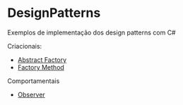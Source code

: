 # DesignPatterns
Exemplos de implementação dos design patterns com C#

Criacionais:
- [Abstract Factory](https://github.com/acslook/DesignPatterns/tree/main/AbstractFactory)
- [Factory Method](https://github.com/acslook/DesignPatterns/tree/main/FactoryMethod)

Comportamentais
- [Observer](https://github.com/acslook/DesignPatterns/tree/main/Observer)
